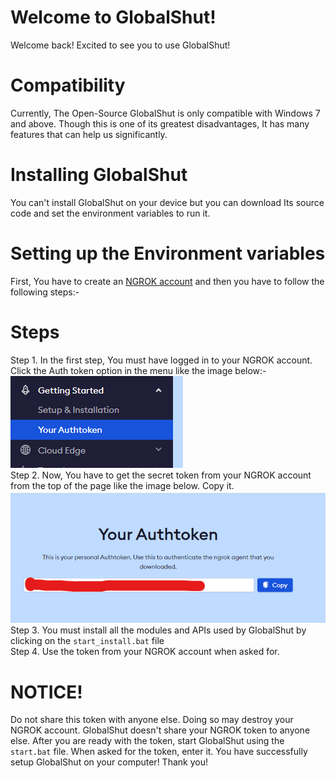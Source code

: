 # Welcome to GlobalShut!
Welcome back! Excited to see you to use GlobalShut!
# Compatibility
Currently, The Open-Source GlobalShut is only compatible with Windows 7 and above. Though this is one of its greatest disadvantages, It has many features that can help us significantly.
# Installing GlobalShut
You can't install GlobalShut on your device but you can download Its source code and set the environment variables to run it.
# Setting up the Environment variables
First, You have to create an <a href="https://dashboard.ngrok.com/signup">NGROK account</a> and then you have to follow the following steps:-
# Steps
Step 1.
In the first step, You must have logged in to your NGROK account. Click the Auth token option in the menu like the image below:-
<img src="./step1.png">
<br>
Step 2.
Now, You have to get the secret token from your NGROK account from the top of the page like the image below. Copy it.
<br>
<img src="./step2.png">
<br>
Step 3.
You must install all the modules and APIs used by GlobalShut by clicking on the <code>start_install.bat</code> file
<br>
Step 4. Use the token from your NGROK account when asked for.
<h1>NOTICE!</h1>
Do not share this token with anyone else. Doing so may destroy your NGROK account. GlobalShut doesn't share your NGROK token to anyone else.
After you are ready with the token, start GlobalShut using the <code>start.bat</code> file. When asked for the token, enter it. You have successfully setup GlobalShut on your computer!
Thank you!
